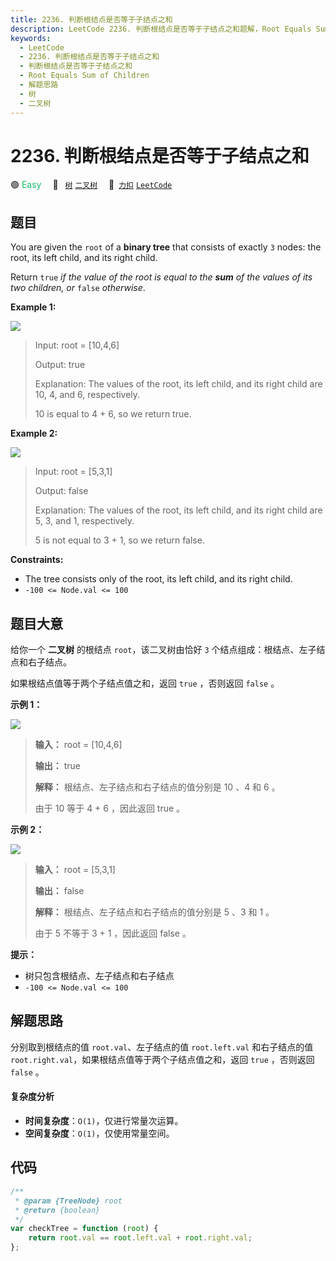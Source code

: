 ```yaml
---
title: 2236. 判断根结点是否等于子结点之和
description: LeetCode 2236. 判断根结点是否等于子结点之和题解，Root Equals Sum of Children，包含解题思路、复杂度分析以及完整的 JavaScript 代码实现。
keywords:
  - LeetCode
  - 2236. 判断根结点是否等于子结点之和
  - 判断根结点是否等于子结点之和
  - Root Equals Sum of Children
  - 解题思路
  - 树
  - 二叉树
---
```


# 2236. 判断根结点是否等于子结点之和

🟢 <font color=#15bd66>Easy</font>&emsp; 🔖&ensp; [`树`](/tag/tree.md) [`二叉树`](/tag/binary-tree.md)&emsp; 🔗&ensp;[`力扣`](https://leetcode.cn/problems/root-equals-sum-of-children) [`LeetCode`](https://leetcode.com/problems/root-equals-sum-of-children)

## 题目

You are given the `root` of a **binary tree** that consists of exactly `3`
nodes: the root, its left child, and its right child.

Return `true` _if the value of the root is equal to the **sum** of the values of its two children, or_ `false` _otherwise_.

**Example 1:**

![](https://assets.leetcode.com/uploads/2022/04/08/graph3drawio.png)

> Input: root = [10,4,6]
>
> Output: true
>
> Explanation: The values of the root, its left child, and its right child are 10, 4, and 6, respectively.
>
> 10 is equal to 4 + 6, so we return true.

**Example 2:**

![](https://assets.leetcode.com/uploads/2022/04/08/graph3drawio-1.png)

> Input: root = [5,3,1]
>
> Output: false
>
> Explanation: The values of the root, its left child, and its right child are 5, 3, and 1, respectively.
>
> 5 is not equal to 3 + 1, so we return false.

**Constraints:**

- The tree consists only of the root, its left child, and its right child.
- `-100 <= Node.val <= 100`

## 题目大意

给你一个 **二叉树** 的根结点 `root`，该二叉树由恰好 `3` 个结点组成：根结点、左子结点和右子结点。

如果根结点值等于两个子结点值之和，返回 `true` ，否则返回 `false` 。

**示例 1：**

![](https://assets.leetcode.com/uploads/2022/04/08/graph3drawio.png)

> **输入：** root = [10,4,6]
>
> **输出：** true
>
> **解释：** 根结点、左子结点和右子结点的值分别是 10 、4 和 6 。
>
> 由于 10 等于 4 + 6 ，因此返回 true 。

**示例 2：**

![](https://assets.leetcode.com/uploads/2022/04/08/graph3drawio-1.png)

> **输入：** root = [5,3,1]
>
> **输出：** false
>
> **解释：** 根结点、左子结点和右子结点的值分别是 5 、3 和 1 。
>
> 由于 5 不等于 3 + 1 ，因此返回 false 。

**提示：**

- 树只包含根结点、左子结点和右子结点
- `-100 <= Node.val <= 100`

## 解题思路

分别取到根结点的值 `root.val`、左子结点的值 `root.left.val` 和右子结点的值 `root.right.val`，如果根结点值等于两个子结点值之和，返回 `true` ，否则返回 `false` 。

#### 复杂度分析

- **时间复杂度**：`O(1)`，仅进行常量次运算。
- **空间复杂度**：`O(1)`，仅使用常量空间。

## 代码

```javascript
/**
 * @param {TreeNode} root
 * @return {boolean}
 */
var checkTree = function (root) {
	return root.val == root.left.val + root.right.val;
};
```
